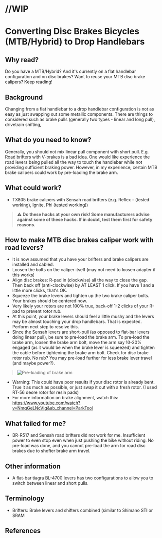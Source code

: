 # //WIP
# Converting Disc Brakes Bicycles (MTB/Hybrid) to Drop Handlebars
## Why read?
Do you have a MTB/Hybrid? And it's currently on a flat handlebar configuration and on disc brakes? Want to reuse your MTB disc brake calipers? Keep reading!

## Background
Changing from a flat handlebar to a drop handlebar configuration is not as easy as just swapping out some metallic components. There are things to considered such as brake pulls (generally two types - linear and long pull), drivetrain shifting, 

## What do you need to know?
Generally, you should not mix linear pull component with short pull. E.g. Road brifters with V-brakes is a bad idea. One would like experience the road levers being pulled all the way to touch the handlebar while not providing sufficient braking power. 
However, in my experience, certain MTB brake calipers could work by pre-loading the brake arm. 

## What could work?
* TX805 brake calipers with Sensah road brifters (e.g. Reflex - (tested working), Ignite, Phi (tested working))

> :warning: **Do these hacks at your own risk! Some manufacturers advise against some of these hacks. If in doubt, test them first for safety reasons.**

## How to make MTB disc brakes caliper work with road levers?
- It is now assumed that you have your brifters and brake calipers are installed and cabled.
- Loosen the bolts on the caliper itself (may not need to loosen adapter if this works)
- Align disc brakes: R-pad in (clockwise) all the way to close the gap. Then back off (anti-clockwise) by AT LEAST 1 click. If you have 1 and a little more clicks, that's OK. 
- Squeeze the brake levers and tighten up the two brake caliper bolts. Your brakes should be centered now.
- Very likely your rotors are not 100% true, back-off 1-2 clicks of your R-pad to prevent rotor rub. 
- At this point, your brake levers should feel a little mushy and the levers may be almost touching your drop handlebars. That is expected. Perform next step to resolve this.
- Since the Sensah levers are short-pull (as opposed to flat-bar levers doing linear pull), be sure to pre-load the brake arm. To pre-load the brake arm, loosen the brake arm bolt, move the arm say 10-20% engaged (as it would be when the brake lever is squeezed) and tighten the cable before tightening the brake arm bolt. Check for disc brake rotor rub. No rub? You may pre-load further for less brake lever travel (and maybe power?).
> ![Pre-loading of brake arm](https://github.com/weirdbikehacks/drop-bars-conversion/blob/main/brake_caliper_instructions.jpg)
- Warning: This could have poor results if your disc rotor is already bent. True it as much as possible, or just swap it out with a fresh rotor. (I used RT-56 deore rotor for resin pads)
- For more information on brake alignment, watch this: https://www.youtube.com/watch?v=NmqGeLNcVIg&ab_channel=ParkTool

## What failed for me?
- BR-R517 and Sensah road brifters did not work for me. Insufficient power to even stop even when just pushing the bike without riding. No pre-load was done, and you cannot pre-load the arm for road disc brakes due to shofter brake arm travel. 

## Other information
- A flat-bar tiagra BL-4700 levers has two configurations to allow you to switch between linear and short pulls. 

## Terminology
- Brifters: Brake levers and shifters combined (similar to Shimano STI or SRAM 

## References
